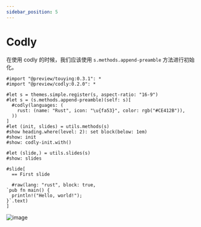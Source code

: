 ```yaml
---
sidebar_position: 5
---
```


# Codly

在使用 codly 的时候，我们应该使用 `s.methods.append-preamble` 方法进行初始化。

```typst
#import "@preview/touying:0.3.1": *
#import "@preview/codly:0.2.0": *

#let s = themes.simple.register(s, aspect-ratio: "16-9")
#let s = (s.methods.append-preamble)(self: s)[
  #codly(languages: (
    rust: (name: "Rust", icon: "\u{fa53}", color: rgb("#CE412B")),
  ))
]
#let (init, slides) = utils.methods(s)
#show heading.where(level: 2): set block(below: 1em)
#show: init
#show: codly-init.with()

#let (slide,) = utils.slides(s)
#show: slides

#slide[
  == First slide

  #raw(lang: "rust", block: true,
`pub fn main() {
  println!("Hello, world!");
}`.text)
]
```

![image](https://github.com/touying-typ/touying/assets/34951714/0be2fbaf-cc03-4776-932f-259503d5e23a)
